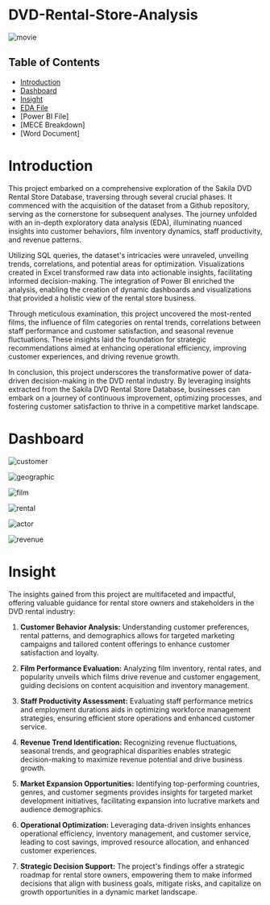 # DVD-Rental-Store-Analysis

![movie](https://github.com/madhavyawale7/DVD-Rental-Store-Analysis/assets/159420665/516c31c2-2b43-47e1-8b82-ec18790b7569)

## Table of Contents

- [Introduction](#introduction)
- [Dashboard](#Dashboard)
- [Insight](#Insight)
- [EDA File](https://github.com/madhavyawale7/DVD-Rental-Store-Analysis/blob/main/EDA%20Of%20Movie%20Rental%20Analytics.xlsx)
- [Power BI File]
- [MECE Breakdown]
- [Word Document]

  
# Introduction

This project embarked on a comprehensive exploration of the Sakila DVD Rental Store Database, traversing through several crucial phases. It commenced with the acquisition of the dataset from a Github repository, serving as the cornerstone for subsequent analyses. The journey unfolded with an in-depth exploratory data analysis (EDA), illuminating nuanced insights into customer behaviors, film inventory dynamics, staff productivity, and revenue patterns.

Utilizing SQL queries, the dataset's intricacies were unraveled, unveiling trends, correlations, and potential areas for optimization. Visualizations created in Excel transformed raw data into actionable insights, facilitating informed decision-making. The integration of Power BI enriched the analysis, enabling the creation of dynamic dashboards and visualizations that provided a holistic view of the rental store business.

Through meticulous examination, this project uncovered the most-rented films, the influence of film categories on rental trends, correlations between staff performance and customer satisfaction, and seasonal revenue fluctuations. These insights laid the foundation for strategic recommendations aimed at enhancing operational efficiency, improving customer experiences, and driving revenue growth.

In conclusion, this project underscores the transformative power of data-driven decision-making in the DVD rental industry. By leveraging insights extracted from the Sakila DVD Rental Store Database, businesses can embark on a journey of continuous improvement, optimizing processes, and fostering customer satisfaction to thrive in a competitive market landscape.


# Dashboard 

![customer](https://github.com/madhavyawale7/DVD-Rental-Store-Analysis/assets/159420665/65e5ecaa-1dba-48aa-8d6a-7a1941fb47e5)


![geographic](https://github.com/madhavyawale7/DVD-Rental-Store-Analysis/assets/159420665/574ec85f-c46c-48c7-9216-24f0b8c45c21)


![film](https://github.com/madhavyawale7/DVD-Rental-Store-Analysis/assets/159420665/c27ed7af-dcd1-443f-a5eb-3f09d2cb0b06)


![rental](https://github.com/madhavyawale7/DVD-Rental-Store-Analysis/assets/159420665/4380b7ce-1a6e-462a-a102-c28377fd8eae)


![actor](https://github.com/madhavyawale7/DVD-Rental-Store-Analysis/assets/159420665/08284152-958f-4793-9a4f-3526b2d98b2c)


![revenue](https://github.com/madhavyawale7/DVD-Rental-Store-Analysis/assets/159420665/b02acdae-68a7-48c0-b73a-fca01cd25db0)

# Insight 

The insights gained from this project are multifaceted and impactful, offering valuable guidance for rental store owners and stakeholders in the DVD rental industry:

1. **Customer Behavior Analysis:** Understanding customer preferences, rental patterns, and demographics allows for targeted marketing campaigns and tailored content offerings to enhance customer satisfaction and loyalty.

2. **Film Performance Evaluation:** Analyzing film inventory, rental rates, and popularity unveils which films drive revenue and customer engagement, guiding decisions on content acquisition and inventory management.

3. **Staff Productivity Assessment:** Evaluating staff performance metrics and employment durations aids in optimizing workforce management strategies, ensuring efficient store operations and enhanced customer service.

4. **Revenue Trend Identification:** Recognizing revenue fluctuations, seasonal trends, and geographical disparities enables strategic decision-making to maximize revenue potential and drive business growth.

5. **Market Expansion Opportunities:** Identifying top-performing countries, genres, and customer segments provides insights for targeted market development initiatives, facilitating expansion into lucrative markets and audience demographics.

6. **Operational Optimization:** Leveraging data-driven insights enhances operational efficiency, inventory management, and customer service, leading to cost savings, improved resource allocation, and enhanced customer experiences.

7. **Strategic Decision Support:** The project's findings offer a strategic roadmap for rental store owners, empowering them to make informed decisions that align with business goals, mitigate risks, and capitalize on growth opportunities in a dynamic market landscape.
